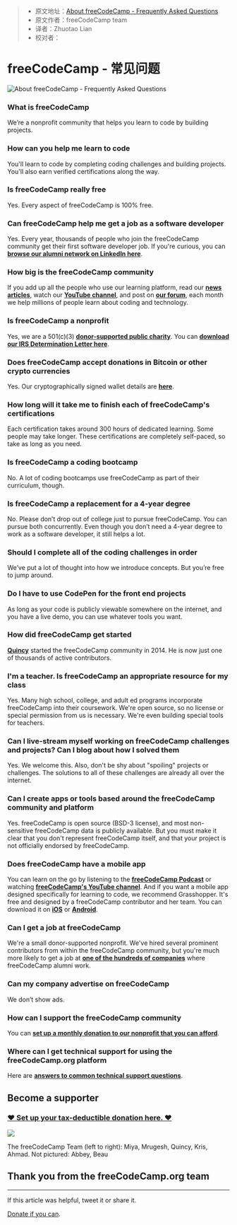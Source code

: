 > -   原文地址：[About freeCodeCamp - Frequently Asked Questions](https://www.freecodecamp.org/news/about/)
> -   原文作者：freeCodeCamp team
> -   译者：Zhuotao Lian
> -   校对者：

# freeCodeCamp - 常见问题

![About freeCodeCamp - Frequently Asked Questions](https://www.freecodecamp.org/news/content/images/size/w2000/2019/06/freecodecamp-conference-photo.jpeg)

### What is freeCodeCamp

We’re a nonprofit community that helps you learn to code by building projects.

### How can you help me learn to code

You'll learn to code by completing coding challenges and building projects. You'll also earn verified certifications along the way.

### Is freeCodeCamp really free

Yes. Every aspect of freeCodeCamp is 100% free.

### Can freeCodeCamp help me get a job as a software developer

Yes. Every year, thousands of people who join the freeCodeCamp community get their first software developer job. If you're curious, you can [**browse our alumni network on LinkedIn here**][1].

### How big is the freeCodeCamp community

If you add up all the people who use our learning platform, read our [**news articles**][2], watch our [**YouTube channel**][3], and post on [**our forum**][4], each month we help millions of people learn about coding and technology.

### Is freeCodeCamp a nonprofit

Yes, we are a 501(c)(3) [**donor-supported public charity**][5]. You can [**download our IRS Determination Letter here**][6].

### Does freeCodeCamp accept donations in Bitcoin or other crypto currencies

Yes. Our cryptographically signed wallet details are **[here][7]**.

### How long will it take me to finish each of freeCodeCamp's certifications

Each certification takes around 300 hours of dedicated learning. Some people may take longer. These certifications are completely self-paced, so take as long as you need.

### Is freeCodeCamp a coding bootcamp

No. A lot of coding bootcamps use freeCodeCamp as part of their curriculum, though.

### Is freeCodeCamp a replacement for a 4-year degree

No. Please don’t drop out of college just to pursue freeCodeCamp. You can pursue both concurrently. Even though you don’t need a 4-year degree to work as a software developer, it still helps a lot.

### Should I complete all of the coding challenges in order

We’ve put a lot of thought into how we introduce concepts. But you’re free to jump around.

### Do I have to use CodePen for the front end projects

As long as your code is publicly viewable somewhere on the internet, and you have a live demo, you can use whatever tools you want.

### How did freeCodeCamp get started

[**Quincy**][8] started the freeCodeCamp community in 2014. He is now just one of thousands of active contributors.

### I'm a teacher. Is freeCodeCamp an appropriate resource for my class

Yes. Many high school, college, and adult ed programs incorporate freeCodeCamp into their coursework. We're open source, so no license or special permission from us is necessary. We're even building special tools for teachers.

### Can I live-stream myself working on freeCodeCamp challenges and projects? Can I blog about how I solved them

Yes. We welcome this. Also, don't be shy about "spoiling" projects or challenges. The solutions to all of these challenges are already all over the internet.

### Can I create apps or tools based around the freeCodeCamp community and platform

Yes. freeCodeCamp is open source (BSD-3 license), and most non-sensitive freeCodeCamp data is publicly available. But you must make it clear that you don't represent freeCodeCamp itself, and that your project is not officially endorsed by freeCodeCamp.

### Does freeCodeCamp have a mobile app

You can learn on the go by listening to the [**freeCodeCamp Podcast**][9] or watching [**freeCodeCamp's YouTube channel**][10]. And if you want a mobile app designed specifically for learning to code, we recommend Grasshopper. It's free and designed by a freeCodeCamp contributor and her team. You can download it on [**iOS**][11] or [**Android**][12].

### Can I get a job at freeCodeCamp

We're a small donor-supported nonprofit. We've hired several prominent contributors from within the freeCodeCamp community, but you're much more likely to get a job at [**one of the hundreds of companies**][13] where freeCodeCamp alumni work.

### Can my company advertise on freeCodeCamp

We don’t show ads.

### How can I support the freeCodeCamp community

You can [**set up a monthly donation to our nonprofit that you can afford**][14].

### Where can I get technical support for using the freeCodeCamp.org platform

Here are [**answers to common technical support questions**][15].

## Become a supporter

### [❤️ Set up your tax-deductible donation here. ❤️][16]

![](https://www.freecodecamp.org/news/content/images/2019/07/freecodecamp-hk-meeting.jpg)

The freeCodeCamp Team (left to right): Miya, Mrugesh, Quincy, Kris, Ahmad. Not pictured: Abbey, Beau

## Thank you from the freeCodeCamp.org team

---

If this article was helpful, tweet it or share it.

[Donate if you can][17].

[1]: https://www.linkedin.com/school/4831032/alumni/
[2]: https://www.freecodecamp.org/news
[3]: https://youtube.com/freecodecamp
[4]: https://forum.freecodecamp.org/
[5]: https://www.freecodecamp.com/donate/
[6]: https://s3.amazonaws.com/freecodecamp/Free+Code+Camp+Inc+IRS+Determination+Letter.pdf
[7]: https://donate.freecodecamp.org/other-ways-to-donate/
[8]: https://www.twitter.com/ossia
[9]: https://podcast.freecodecamp.org/
[10]: https://youtube.com/freecodecamp
[11]: https://itunes.apple.com/us/app/id1354133284
[12]: https://play.google.com/store/apps/details?id=com.area120.grasshopper&hl=en
[13]: https://www.linkedin.com/school/free-code-camp/alumni/
[14]: https://donate.freecodecamp.org/
[15]: https://support.freecodecamp.org/
[16]: https://donate.freecodecamp.org/
[17]: https://freecodecamp.org/donate
